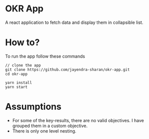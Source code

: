 # OKR App

A react application to fetch data and display them in collapsible list.

# How to?

To run the app follow these commands

```
// clone the app
git clone https://github.com/jayendra-sharan/okr-app.git
cd okr-app

yarn install
yarn start
```

# Assumptions

- For some of the key-results, there are no valid objectives. I have grouped them in a custom objective.
- There is only one level nesting.
